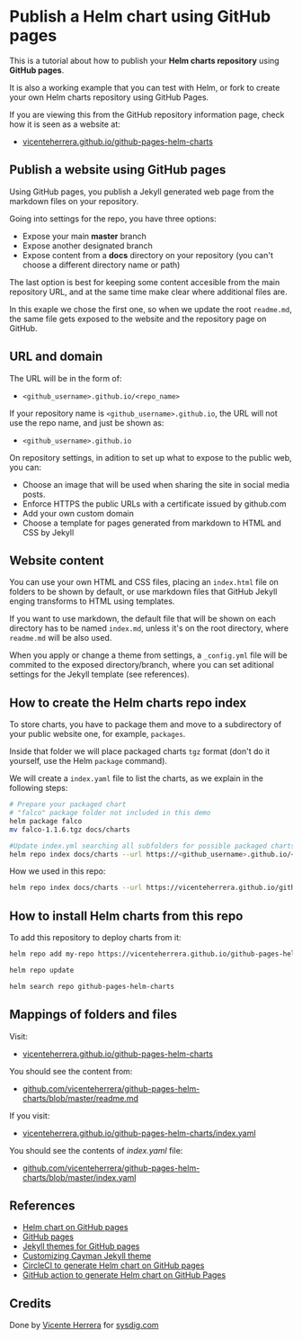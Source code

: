 # Publish a Helm chart using GitHub pages

This is a tutorial about how to publish your **Helm charts repository** using **GitHub pages**.

It is also a working example that you can test with Helm, or fork to create your own Helm charts repository using GitHub Pages.

If you are viewing this from the GitHub repository information page, check how it is seen as a website at:
  * [vicenteherrera.github.io/github-pages-helm-charts](https://vicenteherrera.github.io/github-pages-helm-charts)

## Publish a website using GitHub pages

Using GitHub pages, you publish a Jekyll generated web page from the markdown files on your repository.

Going into settings for the repo, you have three options:

* Expose your main **master** branch
* Expose another designated branch
* Expose content from a **docs** directory on your repository (you can't choose a different directory name or path)

The last option is best for keeping some content accesible from the main repository URL, and at the same time make clear where additional files are.

In this exaple we chose the first one, so when we update the root `readme.md`, the same file gets exposed to the website and the repository page on GitHub.

## URL and domain

The URL will be in the form of:
* `<github_username>.github.io/<repo_name>`

If your repository name is `<github_username>.github.io`, the URL will not use the repo name, and just be shown as:
* `<github_username>.github.io`

On repository settings, in adition to set up what to expose to the public web, you can:

* Choose an image that will be used when sharing the site in social media posts.
* Enforce HTTPS the public URLs with a certificate issued by github.com
* Add your own custom domain
* Choose a template for pages generated from markdown to HTML and CSS by Jekyll

## Website content

You can use your own HTML and CSS files, placing an `index.html` file on folders to be shown by default, or use markdown files that GitHub Jekyll enging transforms to HTML using templates.

If you want to use markdown, the default file that will be shown on each directory has to be named `index.md`, unless it's on the root directory, where `readme.md` will be also used.

When you apply or change a theme from settings, a `_config.yml` file will be commited to the exposed directory/branch, where you can set aditional settings for the Jekyll template (see references).

## How to create the Helm charts repo index

To store charts, you have to package them and move to a subdirectory of your public website one, for example, `packages`.

Inside that folder we will place packaged charts `tgz` format (don't do it yourself, use the Helm `package` command). 

We will create a `index.yaml` file to list the charts, as we explain in the following steps:

```bash
# Prepare your packaged chart
# "falco" package folder not included in this demo
helm package falco
mv falco-1.1.6.tgz docs/charts

#Update index.yml searching all subfolders for possible packaged charts
helm repo index docs/charts --url https://<github_username>.github.io/<repo_name>

```

How we used in this repo:
```bash
helm repo index docs/charts --url https://vicenteherrera.github.io/github-pages-helm-charts
```

## How to install Helm charts from this repo

To add this repository to deploy charts from it:

```bash
helm repo add my-repo https://vicenteherrera.github.io/github-pages-helm-charts

helm repo update

helm search repo github-pages-helm-charts
```

## Mappings of folders and files

Visit:
* [vicenteherrera.github.io/github-pages-helm-charts](https://vicenteherrera.github.io/github-pages-helm-charts)

You should see the content from:
* [github.com/vicenteherrera/github-pages-helm-charts/blob/master/readme.md](https://github.com/vicenteherrera/github-pages-helm-charts/blob/master/readme.md)

If you visit:
* [vicenteherrera.github.io/github-pages-helm-charts/index.yaml](https://vicenteherrera.github.io/github-pages-helm-charts/index.yaml)

You should see the contents of _index.yaml_ file:
* [github.com/vicenteherrera/github-pages-helm-charts/blob/master/index.yaml](https://github.com/vicenteherrera/github-pages-helm-charts/blob/master/index.yaml)

## References

* [Helm chart on GitHub pages](https://helm.sh/docs/topics/chart_repository)
* [GitHub pages](https://pages.github.com)
* [Jekyll themes for GitHub pages](https://help.github.com/en/github/working-with-github-pages/adding-a-theme-to-your-github-pages-site-with-the-theme-chooser)
* [Customizing Cayman Jekyll theme](https://github.com/pages-themes/cayman)
* [CircleCI to generate Helm chart on GitHub pages](https://github.com/int128/helm-github-pages)
* [GitHub action to generate Helm chart on GitHub Pages](https://medium.com/@stefanprodan/automate-helm-chart-repository-publishing-with-github-actions-and-pages-8a374ce24cf4)

## Credits

Done by [Vicente Herrera](https://twitter.com/vicen_herrera) for [sysdig.com](https://sysdig.com)
